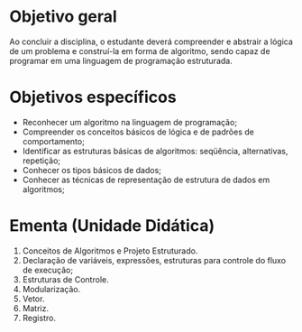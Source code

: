 # Objetivo geral
Ao concluir a disciplina, o estudante deverá compreender e abstrair a lógica de um problema e construí-la em forma de algoritmo, sendo capaz de programar em uma linguagem de programação estruturada.

# Objetivos específicos
- Reconhecer um algoritmo na linguagem de programação;
- Compreender os conceitos básicos de lógica e de padrões de comportamento;
- Identificar as estruturas básicas de algoritmos: seqüência, alternativas, repetição;
- Conhecer os tipos básicos de dados;
- Conhecer as técnicas de representação de estrutura de dados em algoritmos;

# Ementa (Unidade Didática)
1. Conceitos de Algoritmos e Projeto Estruturado.
2. Declaração de variáveis, expressões, estruturas para controle do fluxo de execução;
3. Estruturas de Controle.
4. Modularização.
5. Vetor.
6. Matriz.
7. Registro.
